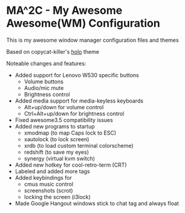 MA^2C - My Awesome Awesome(WM) Configuration
============================================

This is my awesome window manager configuration files and themes

Based on copycat-killer's [holo](https://github.com/copycat-killer/awesome-copycats) theme

Noteable changes and features:

* Added support for Lenovo W530 specific buttons
  * Volume buttons
  * Audio/mic mute
  * Brightness control
* Added media support for media-keyless keyboards
  * Alt+up/down for volume control
  * Ctrl+Alt+up/down for brightness control
* Fixed awesome3.5 compatibility issues
* Added new programs to startup
  * xmodmap (to map Caps lock to ESC)
  * xautolock (to lock screen)
  * xrdb (to load custom terminal colorscheme)
  * redshift (to save my eyes)
  * synergy (virtual kvm switch)
* Added new hotkey for cool-retro-term (CRT)
* Labeled and added more tags
* Added keybindings for
  * cmus music control
  * screenshots (scrot)
  * locking the screen (i3lock)
* Made Google Hangout windows stick to chat tag and always float
